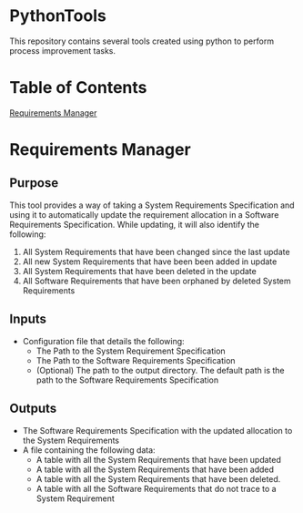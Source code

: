 # PythonTools
This repository contains several tools created using python to perform process improvement tasks.

# Table of Contents
[Requirements Manager](#requirements-manager)

# Requirements Manager
## Purpose
This tool provides a way of taking a System Requirements Specification and using it to automatically update the requirement allocation in a Software Requirements Specification. While updating, it will also identify the following:
1) All System Requirements that have been changed since the last update
2) All new System Requirements that have been been added in update
3) All System Requirements that have been deleted in the update
4) All Software Requirements that have been orphaned by deleted System Requirements

## Inputs
- Configuration file that details the following:
    - The Path to the System Requirement Specification
    - The Path to the Software Requirements Specification
    - (Optional) The path to the output directory. The default path is the path to the Software Requirements Specification

## Outputs
- The Software Requirements Specification with the updated allocation to the System Requirements
- A file containing the following data:
    - A table with all the System Requirements that have been updated
    - A table with all the System Requirements that have been added
    - A table with all the System Requirements that have been deleted.
    - A table with all the Software Requirements that do not trace to a System Requirement